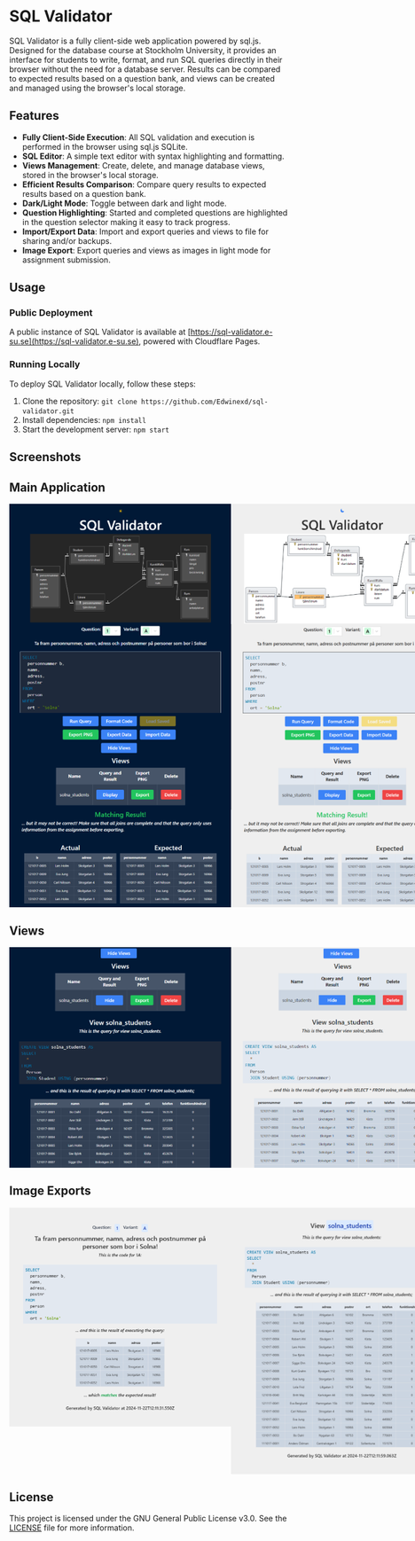 # SQL Validator
SQL Validator is a fully client-side web application powered by sql.js. Designed for the database course at Stockholm University, it provides an interface for students to write, format, and run SQL queries directly in their browser without the need for a database server. Results can be compared to expected results based on a question bank, and views can be created and managed using the browser's local storage.

## Features
- **Fully Client-Side Execution**: All SQL validation and execution is performed in the browser using sql.js SQLite.
- **SQL Editor**: A simple text editor with syntax highlighting and formatting.
- **Views Management**: Create, delete, and manage database views, stored in the browser's local storage.
- **Efficient Results Comparison**: Compare query results to expected results based on a question bank.
- **Dark/Light Mode**: Toggle between dark and light mode.
- **Question Highlighting**: Started and completed questions are highlighted in the question selector making it easy to track progress.
- **Import/Export Data**: Import and export queries and views to file for sharing and/or backups.
- **Image Export**: Export queries and views as images in light mode for assignment submission.

## Usage
### Public Deployment
A public instance of SQL Validator is available at [https://sql-validator.e-su.se](https://sql-validator.e-su.se), powered with Cloudflare Pages.

### Running Locally
To deploy SQL Validator locally, follow these steps:
1. Clone the repository: `git clone https://github.com/Edwinexd/sql-validator.git`
2. Install dependencies: `npm install`
3. Start the development server: `npm start`

## Screenshots
## Main Application
<div style="display: flex; padding: 0;">
    <img src="images/header_dark.png" alt="Title 'SQL Validator' followed by a relational database schema with entities: Person (attributes: personnummer, namn, adress, postnr, ort, telefon), Student (attributes: personnummer, funktionshindrad), Lärare (attributes: personnummer, tjänsterum), Deltagande (attributes: student, kurs, startdatum), Kurstillfälle (attributes: kurs, startdatum, lärare, rum), Kurs (attributes: kurskod, namn, längd, pris, beskrivning), and Rum (attributes: id, namn, antalplatser). Entities are connected with relationship lines indicating cardinality (e.g., one-to-many) in a dark theme." width="400" style="margin: 0;">
    <img src="images/header_light.png" alt="Title 'SQL Validator' followed by a relational database schema with entities: Person (attributes: personnummer, namn, adress, postnr, ort, telefon), Student (attributes: personnummer, funktionshindrad), Lärare (attributes: personnummer, tjänsterum), Deltagande (attributes: student, kurs, startdatum), Kurstillfälle (attributes: kurs, startdatum, lärare, rum), Kurs (attributes: kurskod, namn, längd, pris, beskrivning), and Rum (attributes: id, namn, antalplatser). Entities are connected with relationship lines indicating cardinality (e.g., one-to-many) in a light theme." width="400" style="margin: 0;">
</div>
<div style="display: flex; padding: 0;">
    <img src="images/body_dark.png" alt="Screenshot of an interface with a query editor, task description, and controls. Includes a task which asks to retrieve 'personnummer, namn, adress, and postnummer' for people living in Solna. The query shown selects these columns from the 'person' table where 'ort' equals 'Solna.' Below the query editor, buttons include 'Run Query,' 'Format Code,' 'Load Saved,' 'Export PNG,' 'Export Data,' and 'Import Data.' A 'Views' section lists a view named 'solna_students' with options to display, export, or delete it in a dark theme." width="400" style="margin: 0;">
    <img src="images/body_light.png" alt="Screenshot of an interface with a query editor, task description, and controls. Includes a task which asks to retrieve 'personnummer, namn, adress, and postnummer' for people living in Solna. The query shown selects these columns from the 'person' table where 'ort' equals 'Solna.' Below the query editor, buttons include 'Run Query,' 'Format Code,' 'Load Saved,' 'Export PNG,' 'Export Data,' and 'Import Data.' A 'Views' section lists a view named 'solna_students' with options to display, export, or delete it in a light theme." width="400" style="margin: 0;">
</div>
<div style="display: flex; padding: 0;">
    <img src="images/results_dark.png" alt="Comparison table with a green header stating 'Matching Result!' alongside a disclaimer about query correctness. Two columns, 'Actual' and 'Expected,' display data for fields: b/personnummer, namn, adress, and postnr. The data appears similar but encourages verifying joins and assignment alignment before exporting in a dark theme." width="400" style="margin: 0;">
    <img src="images/results_light.png" alt="Comparison table with a green header stating 'Matching Result!' alongside a disclaimer about query correctness. Two columns, 'Actual' and 'Expected,' display data for fields: b/personnummer, namn, adress, and postnr. The data appears similar but encourages verifying joins and assignment alignment before exporting in a light theme." width="400" style="margin: 0;">
</div>

## Views
<div style="display: flex; padding: 0;">
    <img src="images/views_dark.png" alt="Screenshot showing the 'Views' section with a view named 'solna_students,' offering options to hide the query and result, export, or delete. Below, the SQL query for creating the view is displayed, which joins the 'Person' and 'Student' tables using 'personnummer.' The result of querying the view with SELECT * is shown as a table with fields: personnummer, namn, adress, postnr, ort, telefon, and funktionshindrad in a dark theme." width="400" style="margin: 0;">
    <img src="images/views_light.png" alt="Screenshot showing the 'Views' section with a view named 'solna_students,' offering options to hide the query and result, export, or delete. Below, the SQL query for creating the view is displayed, which joins the 'Person' and 'Student' tables using 'personnummer.' The result of querying the view with SELECT * is shown as a table with fields: personnummer, namn, adress, postnr, ort, telefon, and funktionshindrad in a light theme." width="400" style="margin: 0;">
</div>

## Image Exports
<div style="display: flex; align-items: flex-start;">
    <img src="images/validator_1_1A.png" alt="Exported SQL Validator view for Question 1, Variant A. The task requires retrieving 'personnummer, namn, adress, and postnummer' for people in Solna. The SQL query is shown, selecting these fields from the 'person' table where 'ort' is 'Solna.' Below, the query results are displayed in a table with columns: b, namn, adress, and postnr, containing data matching the expected results. A note confirms the query matches the expected result, generated by SQL Validator." width="400" style="margin: 0;">
    <img src="images/validator_solna_students.png" alt="Exported SQL Validator view for 'solna_students.' The query creates a view by selecting all columns from a join between the 'Person' and 'Student' tables using 'personnummer.' Below the query, the result of SELECT * FROM solna_students is displayed as a table with columns: personnummer, namn, adress, postnr, ort, telefon, and funktionshindrad. The table includes multiple rows of data generated by SQL Validator." width="400" style="margin: 0;">
</div>

## License
This project is licensed under the GNU General Public License v3.0. See the [LICENSE](LICENSE.md) file for more information.

